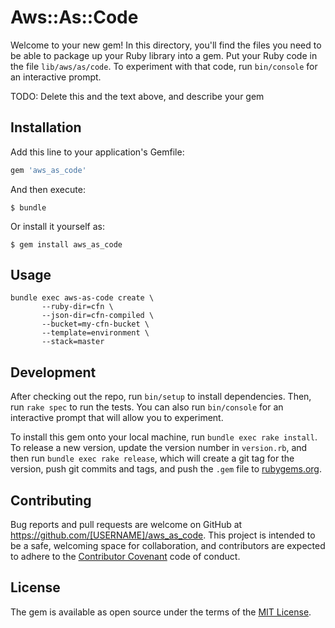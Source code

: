 # Aws::As::Code

Welcome to your new gem! In this directory, you'll find the files you need to be able to package up your Ruby library into a gem. Put your Ruby code in the file `lib/aws/as/code`. To experiment with that code, run `bin/console` for an interactive prompt.

TODO: Delete this and the text above, and describe your gem

## Installation

Add this line to your application's Gemfile:

```ruby
gem 'aws_as_code'
```

And then execute:

    $ bundle

Or install it yourself as:

    $ gem install aws_as_code

## Usage

```
bundle exec aws-as-code create \
       --ruby-dir=cfn \
       --json-dir=cfn-compiled \
       --bucket=my-cfn-bucket \
       --template=environment \
       --stack=master
```

## Development

After checking out the repo, run `bin/setup` to install dependencies. Then, run `rake spec` to run the tests. You can also run `bin/console` for an interactive prompt that will allow you to experiment.

To install this gem onto your local machine, run `bundle exec rake install`. To release a new version, update the version number in `version.rb`, and then run `bundle exec rake release`, which will create a git tag for the version, push git commits and tags, and push the `.gem` file to [rubygems.org](https://rubygems.org).

## Contributing

Bug reports and pull requests are welcome on GitHub at https://github.com/[USERNAME]/aws_as_code. This project is intended to be a safe, welcoming space for collaboration, and contributors are expected to adhere to the [Contributor Covenant](http://contributor-covenant.org) code of conduct.


## License

The gem is available as open source under the terms of the [MIT License](http://opensource.org/licenses/MIT).
